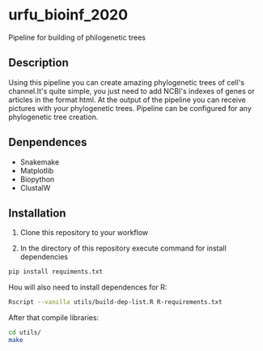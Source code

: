 # urfu_bioinf_2020
Pipeline for building of philogenetic trees

## Description
Using this pipeline you can create amazing phylogenetic trees of 
cell's channel.It's quite simple, you just need to add NCBI's indexes of 
genes or articles in the format html. At the output of the pipeline you 
can receive pictures with your phylogenetic trees. 
Pipeline can be configured for any phylogenetic tree creation.  

## Denpendences
* Snakemake
* Matplotlib
* Biopython
* ClustalW

## Installation

1. Clone this repository to your workflow

2. In the directory of this repository execute command for install
dependencies 
```sh
pip install requiments.txt
```
Нou will also need to install dependences for R:
```sh
Rscript --vanilla utils/build-dep-list.R R-requirements.txt 
```
After that compile libraries:
```sh
cd utils/
make
```